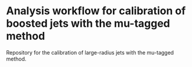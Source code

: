 # Analysis workflow for calibration of boosted jets with the mu-tagged method
Repository for the calibration of large-radius jets with the mu-tagged method.

